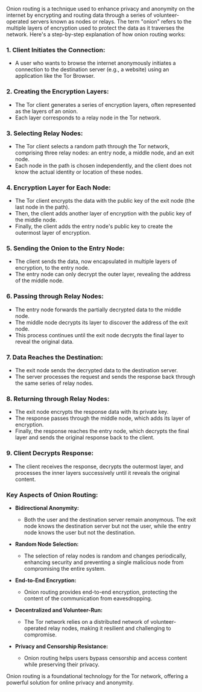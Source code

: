 Onion routing is a technique used to enhance privacy and anonymity on the internet by encrypting and routing data through a series of volunteer-operated servers known as nodes or relays. The term "onion" refers to the multiple layers of encryption used to protect the data as it traverses the network. Here's a step-by-step explanation of how onion routing works:

### 1. **Client Initiates the Connection:**
   - A user who wants to browse the internet anonymously initiates a connection to the destination server (e.g., a website) using an application like the Tor Browser.

### 2. **Creating the Encryption Layers:**
   - The Tor client generates a series of encryption layers, often represented as the layers of an onion.
   - Each layer corresponds to a relay node in the Tor network.

### 3. **Selecting Relay Nodes:**
   - The Tor client selects a random path through the Tor network, comprising three relay nodes: an entry node, a middle node, and an exit node.
   - Each node in the path is chosen independently, and the client does not know the actual identity or location of these nodes.

### 4. **Encryption Layer for Each Node:**
   - The Tor client encrypts the data with the public key of the exit node (the last node in the path).
   - Then, the client adds another layer of encryption with the public key of the middle node.
   - Finally, the client adds the entry node's public key to create the outermost layer of encryption.

### 5. **Sending the Onion to the Entry Node:**
   - The client sends the data, now encapsulated in multiple layers of encryption, to the entry node.
   - The entry node can only decrypt the outer layer, revealing the address of the middle node.

### 6. **Passing through Relay Nodes:**
   - The entry node forwards the partially decrypted data to the middle node.
   - The middle node decrypts its layer to discover the address of the exit node.
   - This process continues until the exit node decrypts the final layer to reveal the original data.

### 7. **Data Reaches the Destination:**
   - The exit node sends the decrypted data to the destination server.
   - The server processes the request and sends the response back through the same series of relay nodes.

### 8. **Returning through Relay Nodes:**
   - The exit node encrypts the response data with its private key.
   - The response passes through the middle node, which adds its layer of encryption.
   - Finally, the response reaches the entry node, which decrypts the final layer and sends the original response back to the client.

### 9. **Client Decrypts Response:**
   - The client receives the response, decrypts the outermost layer, and processes the inner layers successively until it reveals the original content.

### Key Aspects of Onion Routing:

- **Bidirectional Anonymity:**
  - Both the user and the destination server remain anonymous. The exit node knows the destination server but not the user, while the entry node knows the user but not the destination.

- **Random Node Selection:**
  - The selection of relay nodes is random and changes periodically, enhancing security and preventing a single malicious node from compromising the entire system.

- **End-to-End Encryption:**
  - Onion routing provides end-to-end encryption, protecting the content of the communication from eavesdropping.

- **Decentralized and Volunteer-Run:**
  - The Tor network relies on a distributed network of volunteer-operated relay nodes, making it resilient and challenging to compromise.

- **Privacy and Censorship Resistance:**
  - Onion routing helps users bypass censorship and access content while preserving their privacy.

Onion routing is a foundational technology for the Tor network, offering a powerful solution for online privacy and anonymity.
